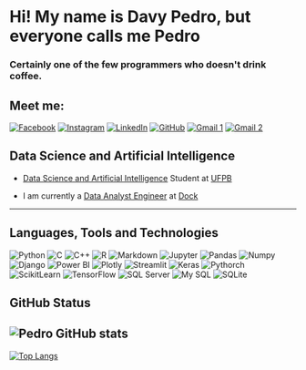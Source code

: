 # Hi! My name is Davy Pedro, but everyone calls me Pedro 

### Certainly one of the few programmers who doesn't drink coffee.

## Meet me:

[![Facebook](https://img.shields.io/badge/Facebook-1877F2?style=for-the-badge&logo=facebook&logoColor=white)](https://www.facebook.com/profile.php?id=100013425965573)
[![Instagram](https://img.shields.io/badge/Instagram-E4405F?style=for-the-badge&logo=instagram&logoColor=white)](https://www.instagram.com/_dpedr0/)
[![LinkedIn](https://img.shields.io/badge/LinkedIn-0077B5?style=for-the-badge&logo=linkedin&logoColor=white)](https://www.linkedin.com/in/pedro-moura-325081147/)
[![GitHub](https://img.shields.io/badge/GitHub-100000?style=for-the-badge&logo=github&logoColor=white)](https://github.com/davypedro)
[![Gmail 1](https://img.shields.io/badge/Gmail-D14836?style=for-the-badge&logo=gmail&logoColor=white)](davypedro@mat.ci.ufpb.br)
[![Gmail 2](https://img.shields.io/badge/Gmail-D14836?style=for-the-badge&logo=gmail&logoColor=white)](davypedro7@gmail.com)

## __Data Science and Artificial Intelligence__

- [Data Science and Artificial Intelligence](https://sigaa.ufpb.br/sigaa/public/curso/portal.jsf?id=14289031&lc=pt_BR) Student at [UFPB](https://www.ufpb.br/)

- I am currently a [Data Analyst Engineer](https://dataform.co/blog/what-do-analytics-engineers-do) at [Dock](https://dock.tech/en/)


---


## Languages, Tools and Technologies

![Python](https://img.shields.io/badge/Python-3776AB?style=for-the-badge&logo=python&logoColor=white) ![C](https://img.shields.io/badge/C-00599C?style=for-the-badge&logo=c&logoColor=white) ![C++](https://img.shields.io/badge/C%2B%2B-00599C?style=for-the-badge&logo=c%2B%2B&logoColor=white)
![R](https://img.shields.io/badge/R-276DC3?style=for-the-badge&logo=r&logoColor=white)
![Markdown](https://img.shields.io/badge/Markdown-000000?style=for-the-badge&logo=markdown&logoColor=white)
![Jupyter](https://img.shields.io/badge/Jupyter-F37626.svg?&style=for-the-badge&logo=Jupyter&logoColor=white)
![Pandas](https://img.shields.io/badge/Pandas-2C2D72?style=for-the-badge&logo=pandas&logoColor=white)
![Numpy](https://img.shields.io/badge/Numpy-777BB4?style=for-the-badge&logo=numpy&logoColor=white)
![Django](https://img.shields.io/badge/Django-092E20?style=for-the-badge&logo=django&logoColor=white)
![Power BI](https://img.shields.io/badge/PowerBI-F2C811?style=for-the-badge&logo=Power%20BI&logoColor=white)
![Plotly](https://img.shields.io/badge/Plotly-239120?style=for-the-badge&logo=plotly&logoColor=white)
![Streamlit](https://img.shields.io/badge/Streamlit-FF4B4B?style=for-the-badge&logo=Streamlit&logoColor=white)
![Keras](https://img.shields.io/badge/Keras-D00000?style=for-the-badge&logo=Keras&logoColor=white)
![Pythorch](https://img.shields.io/badge/PyTorch-EE4C2C?style=for-the-badge&logo=PyTorch&logoColor=white)
![ScikitLearn](https://img.shields.io/badge/scikit_learn-F7931E?style=for-the-badge&logo=scikit-learn&logoColor=white)
![TensorFlow](https://img.shields.io/badge/TensorFlow-FF6F00?style=for-the-badge&logo=TensorFlow&logoColor=white)
![SQL Server](https://img.shields.io/badge/Microsoft%20SQL%20Sever-CC2927?style=for-the-badge&logo=microsoft%20sql%20server&logoColor=white)
![My SQL](https://img.shields.io/badge/MySQL-00000F?style=for-the-badge&logo=mysql&logoColor=white)
![SQLite](https://img.shields.io/badge/SQLite-07405E?style=for-the-badge&logo=sqlite&logoColor=white)


## GitHub Status

![Pedro GitHub stats](https://github-readme-stats.vercel.app/api?username=davypedro&show_icons=true&theme=dracula)
---
[![Top Langs](https://github-readme-stats.vercel.app/api/top-langs/?username=davypedro&layout=compact)](https://github.com/anuraghazra/github-readme-stats)


</center>

